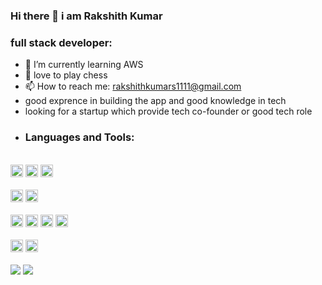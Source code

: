 ### Hi there 👋 i am Rakshith Kumar

### full stack developer:

- 🌱 I’m currently learning AWS
- 👯 love to play chess
- 📫 How to reach me: rakshithkumars1111@gmail.com
- good exprence in building the app and good knowledge in tech
- looking for a startup which provide tech co-founder or good tech role
- ### Languages and Tools:

<br />
<code><img height="20" src="https://img.shields.io/badge/HTML5-E34F26?style=for-the-badge&logo=html5&logoColor=white"></code>
<code><img height="20" src="https://img.shields.io/badge/CSS3-1572B6?style=for-the-badge&logo=css3&logoColor=white"></code>
<code><img height="20" src="https://img.shields.io/badge/JavaScript-323330?style=for-the-badge&logo=javascript&logoColor=F7DF1E"></code>
<br />
<br />
<code><img height="20" src="https://img.shields.io/badge/React-1572B6?style=for-the-badge&logo=React&logoColor=white"></code>
<code><img height="20" src="https://img.shields.io/badge/Reactnative-1572B6?style=for-the-badge&logo=React&logoColor=white"></code>
<br />
<br />
<code><img height="20" src="https://img.shields.io/badge/MongoDB-white?style=for-the-badge&logo=mongodb&logoColor=4EA94B"></code>
<code><img height="20" src="https://img.shields.io/badge/GraphQl-E10098?style=for-the-badge&logo=graphql&logoColor=white"></code>
<code><img height="20" src="https://img.shields.io/badge/Node.js-339933?style=for-the-badge&logo=nodedotjs&logoColor=white"></code>
<code><img height="20" src="https://img.shields.io/badge/Express.js-000000?style=for-the-badge&logo=express&logoColor=white"></code>
<br />
<br />
<code><img height="20" src="https://img.shields.io/badge/AWS-E34F26?style=for-the-badge&logo=amazon&logoColor=white"></code>
<code><img height="20" src="https://img.shields.io/badge/Firebase-323330?style=for-the-badge&logo=firebase&logoColor=F7DF1E"></code>

<br />
<br />
<img src="https://github-readme-stats.vercel.app/api/top-langs/?username=Rakshith658">
<img src="https://github-readme-stats.vercel.app/api?username=Rakshith658">
